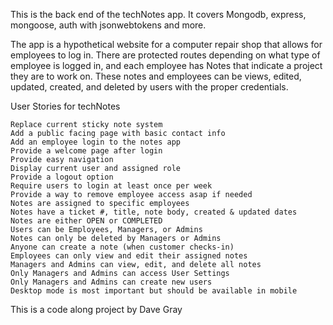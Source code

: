 This is the back end of the techNotes app. It covers Mongodb, express, mongoose, auth with jsonwebtokens and more.

The app is a hypothetical website for a computer repair shop that allows for employees to log in. There are protected routes depending on what type of employee is logged in, and each employee has Notes that indicate a project they are to work on. These notes and employees can be views, edited, updated, created, and deleted by users with the proper credentials.

User Stories for techNotes

    Replace current sticky note system
    Add a public facing page with basic contact info
    Add an employee login to the notes app
    Provide a welcome page after login
    Provide easy navigation
    Display current user and assigned role
    Provide a logout option
    Require users to login at least once per week
    Provide a way to remove employee access asap if needed
    Notes are assigned to specific employees
    Notes have a ticket #, title, note body, created & updated dates
    Notes are either OPEN or COMPLETED
    Users can be Employees, Managers, or Admins
    Notes can only be deleted by Managers or Admins
    Anyone can create a note (when customer checks-in)
    Employees can only view and edit their assigned notes
    Managers and Admins can view, edit, and delete all notes
    Only Managers and Admins can access User Settings
    Only Managers and Admins can create new users
    Desktop mode is most important but should be available in mobile


This is a code along project by Dave Gray